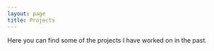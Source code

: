 ```yaml
---
layout: page
title: Projects
---
```

Here you can find some of the projects I have worked on in the past.
